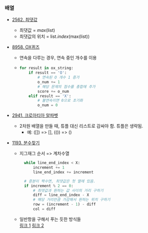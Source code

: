 ### 배열

- [2562. 최댓값](.\Baekjoon_Online_Judge\Step_by_step\04_1D_array\2562_최댓값.py)

  - 최댓값 = _max_(list)
  - 최댓값의 위치 = list._index_(max(list))

- [8958. OX퀴즈](.\Baekjoon_Online_Judge\Step_by_step\04_1D_array\8958_OX퀴즈.py)

  - 연속을 다루는 경우, 연속 중인 개수를 이용
  - ```python
    for result in ox_string:
        if result == 'O':
            # 연속된 O 개수 1 증가
            o_num += 1
            # 해당 문제의 점수를 총합에 추가
            score += o_num
        elif result == 'X':
            # 불연속이면 0으로 초기화
            o_num = 0
    ```

- [2941. 크로아티아 알파벳](.\Baekjoon_Online_Judge\Step_by_step\06_String\2941_크로아티아_알파벳.py)

  - 2차원 배열을 만들 때, 튜플 대신 리스트로 감싸야 함. 튜플은 생략됨.
    - 예: ([]) => [], (()) => ()

- [1193. 분수찾기](.\Baekjoon_Online_Judge\Step_by_step\07_Basic_math\1193_분수찾기.py)

  - 지그재그 순서 => 계차수열

    ```python
      while line_end_index < X:
          increment += 1
          line_end_index += increment

      # 증분이 짝수면, 최댓값은 첫 열에 있음.
      if increment % 2 == 0:
          # 최댓값과 원하는 값 사이의 거리 구하기
          diff = line_end_index - X
          # 해당 거리만큼 가감해서 원하는 위치 구하기
          row = (increment - 1) - diff
          col = diff
    ```

  - 일반항을 구해서 푸는 듯한 방식들  
    [링크 1](https://www.acmicpc.net/source/27023881)
    [링크 2](https://www.acmicpc.net/source/26387904)
